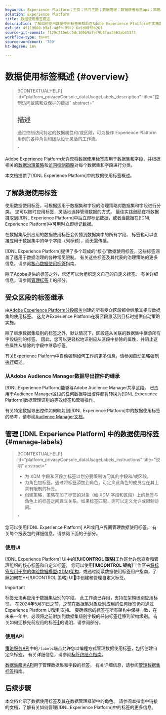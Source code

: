 ```yaml
---
keywords: Experience Platform；主页；热门主题；数据管理；数据使用标签api；策略服务api；数据使用标签概述
solution: Experience Platform
title: 数据使用标签概述
description: 了解如何使用数据使用标签来帮助在Adobe Experience Platform中实施数据管理合规性。
exl-id: 4f113000-b9a1-4dfb-9502-6a5d08f0b26f
source-git-commit: f129c215ebc5dc169b9a7ef9b3faa3463ab413f3
workflow-type: tm+mt
source-wordcount: '789'
ht-degree: 16%

---
```


# 数据使用标签概述 {#overview}

>[!CONTEXTUALHELP]
>id="platform_privacyConsole_dataUsageLabels_description"
>title="控制访问敏感和受保护的数据"
>abstract="<h2>描述</h2><p>通过控制访问特定的数据属性和/或区段，可为操作 Experience Platform 用例的各种角色和团队设计灵活的工作流。</p>"

Adobe Experience Platform允许您将数据使用标签应用于数据集和字段，并根据相关的[数据治理策略](../policies/overview.md)和[访问控制策略](../../access-control/abac/ui/policies.md)对每个数据集和字段进行分类。

本文档提供了[!DNL Experience Platform]中的数据使用标签概述。

## 了解数据使用标签

使用数据使用标签，可根据适用于数据集和字段的治理策略对数据集和字段进行分类。 您可以随时应用标签，灵活地选择管理数据的方式。 最佳实践鼓励在将数据摄取到[!DNL Experience Platform]中后立即标记数据，或者当数据在[!DNL Experience Platform]中可用时立即标记数据。

在数据集级别应用的数据使用标签会传播到数据集中的所有字段。 标签也可以直接应用于数据集中的单个字段（列标题），而无需传播。

[!DNL Experience Platform]提供了多个现成的“核心”数据使用标签，这些标签涵盖了适用于数据治理的各种常见限制。 有关这些标签及其代表的治理策略的更多信息，请参阅[核心数据使用标签](reference.md)指南。

除了Adobe提供的标签之外，您还可以为组织定义自己的自定义标签。 有关详细信息，请参阅[管理标签](#manage-labels)上的部分。

## 受众区段的标签继承

由[Adobe Experience Platform分段服务](../../segmentation/home.md)创建的所有受众区段都会继承其相应数据集的使用标签。 这允许Experience Platform在将区段激活到目标时提供自动策略实施。

除了继承数据集级别的标签之外，默认情况下，区段还从关联的数据集中继承所有字段级别的标签。 因此，您可以更轻松地识别应从区段中排除的属性，并阻止这些属性从排除的字段中继承标签。

有关Experience Platform中自动强制如何工作的更多信息，请参阅[自动策略强制执行](../enforcement/auto-enforcement.md)概述。

### 从Adobe Audience Manager数据导出控件的继承

[!DNL Experience Platform]能够与Adobe Audience Manager共享区段。 已应用于Audience Manager区段的任何数据导出控件都将转换为[!DNL Experience Platform]数据管理识别的等效标签和营销操作。

有关特定数据导出控件如何映射到[!DNL Experience Platform]中的数据使用标签的参考，请参阅[Audience Manager文档](https://experienceleague.adobe.com/docs/audience-manager/user-guide/implementation-integration-guides/integration-experience-platform/aam-aep-audience-sharing.html#aam-data-export-control-in-aep)。

## 管理 [!DNL Experience Platform] 中的数据使用标签 {#manage-labels}

>[!CONTEXTUALHELP]
>id="platform_privacyConsole_dataUsageLabels_instructions"
>title="说明"
>abstract="<ul><li>为 XDM 字段和区段加标签以划分要限制访问其的字段和/或区段。</li><li>为角色加标签，通过将标签添加到角色，可定义此角色的成员应在其上具有限制的标签。</li><li>创建策略，策略在加了标签的对象（如 XDM 字段和区段）上的标签与角色上的标签之间建立关系。如果标签匹配，则可以定义允许或限制访问。</li></ul>"

您可以使用[!DNL Experience Platform] API或用户界面管理数据使用标签。 有关每个报表包的详细信息，请参阅下面的子部分。

### 使用UI

[!DNL Experience Platform] UI中的&#x200B;**[!UICONTROL 策略]**&#x200B;工作区允许您查看和管理组织的核心标签和自定义标签。 您可以使用&#x200B;**[!UICONTROL 架构]**&#x200B;工作区来[将标签应用于您的体验数据模型(XDM)架构](../../xdm/tutorials/labels.md)，或通过阅读数据使用标签用户指南，了解如何在**[!UICONTROL 策略] UI[&#128279;](./user-guide.md)中创建和管理自定义标签。

>[!IMPORTANT]
>
>标签无法再应用于数据集级别的字段。 此工作流已弃用，支持在架构级别应用标签。 在2024年5月31日之前，之前在数据集对象级别应用的任何标签仍将通过Experience Platform UI受到支持。 要确保您的标签在所有架构中保持一致，在未来一年中，必须将之前附加到数据集级别字段的任何标签迁移到架构级别。 有关如何迁移先前应用的标签[&#128279;](../e2e.md#migrate-labels)的说明，请参阅部分。

### 使用API

[策略服务API](https://www.adobe.io/experience-platform-apis/references/policy-service/)中的`/labels`端点允许您以编程方式管理数据使用标签，包括创建自定义标签。 有关详细信息，请参阅[标签终结点指南](../api/labels.md)。

[数据集服务API](https://www.adobe.io/experience-platform-apis/references/dataset-service/)用于管理数据集和字段的标签。 有关详细信息，请参阅[管理数据集标签](./dataset-api.md)指南。

## 后续步骤

本文档介绍了数据使用标签及其在数据管理框架中的角色。 请参阅本指南中链接的文档，了解有关如何管理[!DNL Experience Platform]中的标签的更多信息。
